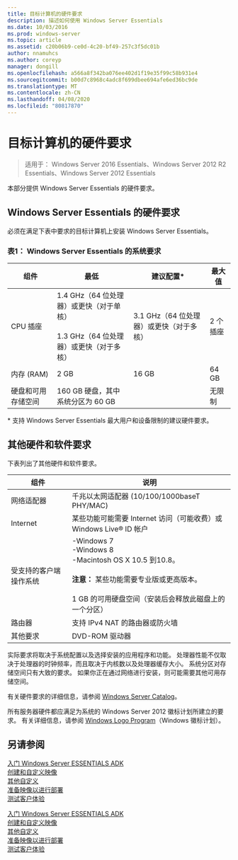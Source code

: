 ```yaml
---
title: 目标计算机的硬件要求
description: 描述如何使用 Windows Server Essentials
ms.date: 10/03/2016
ms.prod: windows-server
ms.topic: article
ms.assetid: c20b06b9-ce0d-4c20-bf49-257c3f5dc01b
author: nnamuhcs
ms.author: coreyp
manager: dongill
ms.openlocfilehash: a566a8f342ba076ee402d1f19e35f99c58b931e4
ms.sourcegitcommit: b00d7c8968c4adc8f699dbee694afe6ed36bc9de
ms.translationtype: MT
ms.contentlocale: zh-CN
ms.lasthandoff: 04/08/2020
ms.locfileid: "80817870"
---
```

# <a name="hardware-requirements-for-the-target-computer"></a>目标计算机的硬件要求

>适用于： Windows Server 2016 Essentials、Windows Server 2012 R2 Essentials、Windows Server 2012 Essentials

本部分提供 Windows Server Essentials 的硬件要求。  
  
## <a name="hardware-requirements-for-windows-server-essentials"></a>Windows Server Essentials 的硬件要求  
 必须在满足下表中要求的目标计算机上安装 Windows Server Essentials。  
  
### <a name="table-1--system-requirements-for-windows-server-essentials"></a>表1： Windows Server Essentials 的系统要求  
  
|组件|最低|建议配置*|最大值|  
|---------------|-------------|-------------------|-------------|  
|CPU 插座|1.4 GHz（64 位处理器）或更快（对于单核）<br /><br /> 1.3 GHz（64 位处理器）或更快（对于多核）|3.1 GHz（64 位处理器）或更快（对于多核）|2 个插座|  
|内存 (RAM)|2 GB|16 GB|64 GB|  
|硬盘和可用存储空间|160 GB 硬盘，其中系统分区为 60 GB||无限制|  
  
 \* 支持 Windows Server Essentials 最大用户和设备限制的建议硬件要求。  
  
## <a name="additional-hardware-and-software-requirements"></a>其他硬件和软件要求  
 下表列出了其他硬件和软件要求。  
  
|组件|说明|  
|---------------|-----------------|  
|网络适配器|千兆以太网适配器 (10/100/1000baseT PHY/MAC)|  
|Internet|某些功能可能需要 Internet 访问（可能收费）或 Windows Live&reg; ID 帐户|  
|受支持的客户端操作系统|-Windows 7<br />-Windows 8<br />-Macintosh OS X 10.5 到10.8。<br /><br /> **注意：** 某些功能需要专业版或更高版本。<br /><br /> 1 GB 的可用硬盘空间（安装后会释放此磁盘上的一个分区）|  
|路由器|支持 IPv4 NAT 的路由器或防火墙|  
|其他要求|DVD-ROM 驱动器|  
  
 实际要求将取决于系统配置以及选择安装的应用程序和功能。 处理器性能不仅取决于处理器的时钟频率，而且取决于内核数以及处理器缓存大小。 系统分区对存储空间只有大致的要求。 如果你正在通过网络进行安装，则可能需要其他可用存储空间。  
  
 有关硬件要求的详细信息，请参阅 [Windows Server Catalog](https://www.windowsservercatalog.com)。  
  
 所有服务器硬件都应满足为系统的 Windows Server 2012 徽标计划所建立的要求。 有关详细信息，请参阅 [Windows Logo Program](https://www.microsoft.com/whdc/winlogo/hwrequirements.mspx)（Windows 徽标计划）。  
  
## <a name="see-also"></a>另请参阅  

 [入门 Windows Server ESSENTIALS ADK](Getting-Started-with-the-Windows-Server-Essentials-ADK.md)   
 [创建和自定义映像](Creating-and-Customizing-the-Image.md)   
 [其他自定义](Additional-Customizations.md)   
 [准备映像以进行部署](Preparing-the-Image-for-Deployment.md)   
 [测试客户体验](Testing-the-Customer-Experience.md)

 [入门 Windows Server ESSENTIALS ADK](../install/Getting-Started-with-the-Windows-Server-Essentials-ADK.md)   
 [创建和自定义映像](../install/Creating-and-Customizing-the-Image.md)   
 [其他自定义](../install/Additional-Customizations.md)   
 [准备映像以进行部署](../install/Preparing-the-Image-for-Deployment.md)   
 [测试客户体验](../install/Testing-the-Customer-Experience.md)


